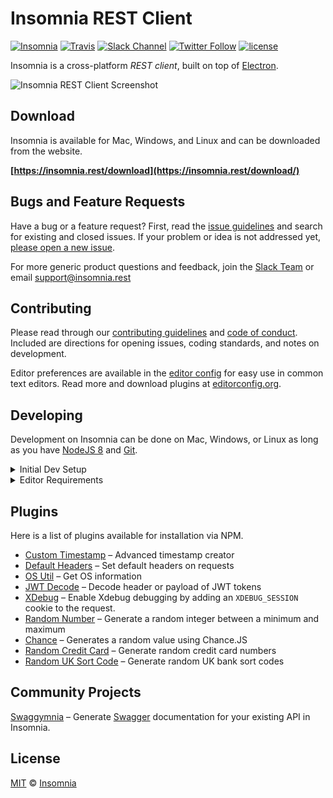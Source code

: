 # Insomnia REST Client 

[![Insomnia](https://img.shields.io/badge/maintainer-Insomnia-purple.svg?colorB=6e60cc)](https://insomnia.rest)
[![Travis](https://api.travis-ci.org/getinsomnia/insomnia.svg)](https://travis-ci.org/getinsomnia/insomnia)
[![Slack Channel](https://chat.insomnia.rest/badge.svg)](https://chat.insomnia.rest/)
[![Twitter Follow](https://img.shields.io/twitter/follow/getinsomnia.svg?style=social&label=%40GetInsomnia%20on%20Twitter&style=plastic)](https://twitter.com/getinsomnia)
[![license](https://img.shields.io/github/license/mashape/apistatus.svg)](https://github.com/getinsomnia/insomnia/master/LICENSE)

Insomnia is a cross-platform _REST client_, built on top of [Electron](http://electron.atom.io/).

![Insomnia REST Client Screenshot](https://raw.githubusercontent.com/getinsomnia/insomnia/master/screenshots/main.png)

## Download

Insomnia is available for Mac, Windows, and Linux and can be downloaded 
from the website.

**[https://insomnia.rest/download](https://insomnia.rest/download/)**

## Bugs and Feature Requests

Have a bug or a feature request? First, read the 
[issue guidelines](CONTRIBUTING.md#using-the-issue-tracker) and search for existing and 
closed issues. If your problem or idea is not addressed yet, [please open a new issue](/issues).

For more generic product questions and feedback, join the [Slack Team](https://chat.insomnia.rest) or email 
[support@insomnia.rest](mailto:support@insomnia.rest)

## Contributing

Please read through our [contributing guidelines](CONTRIBUTING.md) and [code of conduct](CODE_OF_CONDUCT.md). Included are directions 
for opening issues, coding standards, and notes on development.

Editor preferences are available in the [editor config](.editorconfig) for easy use in 
common text editors. Read more and download plugins at [editorconfig.org](http://editorconfig.org).

## Developing

Development on Insomnia can be done on Mac, Windows, or Linux as long as you have
[NodeJS 8](https://nodejs.org) and [Git](https://git-scm.com/).

<details>
<summary>Initial Dev Setup</summary>

This repository is structured as a monorepo and contains many Node.JS packages. Each package has
it's own set of command, but the most common commands are available from the 
root `[package.json](package.json)` adn can be accessed using the `npm run ...` command. Here
are the only three commands you should need to start developing on the app.

```bash
# Install and Link Dependencies
npm run bootstrap

# Run Tests
npm test

# Start App with Live Reload
npm run app-start
```

</details>

<details>
<summary>Editor Requirements</summary>

You can use any editor you'd like, but make sure to have support/plugins for
the following tools:

- [ESLint](http://eslint.org/) – For catching syntax problems and common errors
- [JSX Syntax](https://facebook.github.io/react/docs/jsx-in-depth.html) – For React components
- [Flow](https://flow.org/) – For type annotations

</details>

## Plugins

Here is a list of plugins available for installation via NPM.

- [Custom Timestamp](https://www.npmjs.com/package/insomnia-plugin-customtimestamp) – Advanced timestamp creator
- [Default Headers](https://www.npmjs.com/package/insomnia-plugin-default-headers) – Set default headers on requests
- [OS Util](https://www.npmjs.com/package/insomnia-plugin-os) – Get OS information
- [JWT Decode](https://www.npmjs.com/package/insomnia-plugin-jwtdecode) – Decode header or payload of JWT tokens
- [XDebug](https://www.npmjs.com/package/insomna-plugin-xdebug) – Enable Xdebug debugging by adding an `XDEBUG_SESSION` cookie to the request.
- [Random Number](https://www.npmjs.com/package/insomnia-plugin-randomnumber) – Generate a random integer between a minimum and maximum
- [Chance](https://www.npmjs.com/package/insomnia-plugin-chance) – Generates a random value using Chance.JS
- [Random Credit Card](https://www.npmjs.com/package/insomnia-plugin-randomcreditcard) – Generate random credit card numbers
- [Random UK Sort Code](https://www.npmjs.com/package/insomnia-plugin-randomuksortcode) – Generate random UK bank sort codes

## Community Projects

[Swaggymnia](https://github.com/mlabouardy/swaggymnia) – Generate [Swagger](https://swagger.io/) documentation for your existing API in Insomnia.

## License

[MIT](LICENSE) &copy; [Insomnia](https://insomnia.rest)
